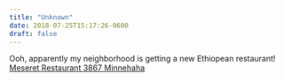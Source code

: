 ```yaml
---
title: "Unknown"
date: 2018-07-25T15:17:26-0600
draft: false
---
```


Ooh, apparently my neighborhood is getting a new Ethiopean restaurant! [Meseret Restaurant 3867 Minnehaha](https://www.dropbox.com/s/cmqc61hbns4lqmd/3867%20Minnehaha%20Avenue%20Minneapolis.pdf?dl=0)
